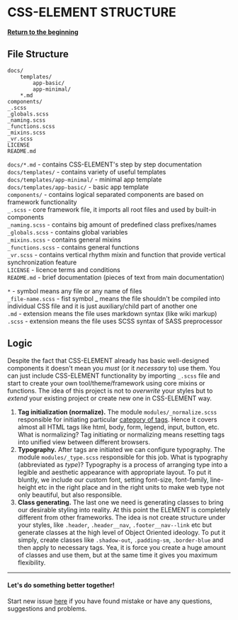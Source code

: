 # CSS-ELEMENT STRUCTURE
**[Return to the beginning](https://github.com/kalopsia/element/blob/master/docs/0_preface.md)**<br/>

## File Structure
    docs/
        templates/
            app-basic/
            app-minimal/
        *.md
    components/
    _.scss
    _globals.scss
    _naming.scss
    _functions.scss
    _mixins.scss
    _vr.scss
    LICENSE
    README.md

`docs/*.md` - contains CSS-ELEMENT's step by step documentation<br/>
`docs/templates/` - contains variety of useful templates<br/>
`docs/templates/app-minimal/` - minimal app template<br/>
`docs/templates/app-basic/` - basic app template<br/>
`components/` - contains logical separated components are based on framework functionality<br/>
`_.scss` - core framework file, it imports all root files and used by built-in components<br/>
`_naming.scss` - contains big amount of predefined class prefixes/names<br/>
`_globals.scss` - contains global variables<br/>
`_mixins.scss` - contains general mixins<br/>
`_functions.scss` - contains general functions<br/>
`_vr.scss` - contains vertical rhythm mixin and function that provide vertical synchronization feature<br/>
`LICENSE` - licence terms and conditions<br/>
`README.md` - brief documentation (pieces of text from main documentation)<br/>

`*` - symbol means any file or any name of files<br/>
`_file-name.scss` - fist symbol _ means the file shouldn't be compiled into individual CSS file and it is just auxiliary/child part of another one<br/>
`.md` - extension means the file uses markdown syntax (like wiki markup)<br/>
`.scss` - extension means the file uses SCSS syntax of SASS preprocessor

## Logic
Despite the fact that CSS-ELEMENT already has basic well-designed components it doesn't mean you *must* (or it *necessary* to) use them. You can just include CSS-ELEMENT functionality by importing `_.scss` file and start to create your own tool/theme/framework using core mixins or functions. The idea of this project is not to *overwrite* your styles but to *extend* your existing project or create new one in CSS-ELEMENT way.

1. **Tag initialization (normalize).** The module ``modules/_normalize.scss`` responsible for initiating particular [category of tags](http://www.w3schools.com/tags/ref_byfunc.asp). Hence it covers almost all HTML tags like html, body, form, legend, input, button, etc. What is normalizing? Tag initiating or normalizing means resetting tags into unified view between different browsers.
2. **Typography.** After tags are initiated we can configure typography. The module ``modules/_type.scss`` responsible for this job. What is typography (abbreviated as *type*)? Typography is a process of arranging type into a legible and aesthetic appearance with appropriate layout. To put it bluntly, we include our custom font, setting font-size, font-family, line-height etc in the right place and in the right units to make web type not only beautiful, but also responsible.
3. **Class generating.** The last one we need is generating classes to bring our desirable styling into reality. At this point the ELEMENT is completely different from other frameworks. The idea is not create structure under your styles, like ``.header``, ``.header__nav``, ``.footer__nav--link`` etc but generate classes at the high level of Object Oriented ideology. To put it simply, create classes like ``.shadow-out``, ``.padding-sm``, ``.border-blue`` and then apply to necessary tags. Yea, it is force you create a huge amount of classes and use them, but at the same time it gives you maximum flexibility.



---

#### Let's do something better together!
Start new issue [here](https://github.com/kalopsia/element/issues/new) if you have found mistake or have any questions, suggestions and problems.
